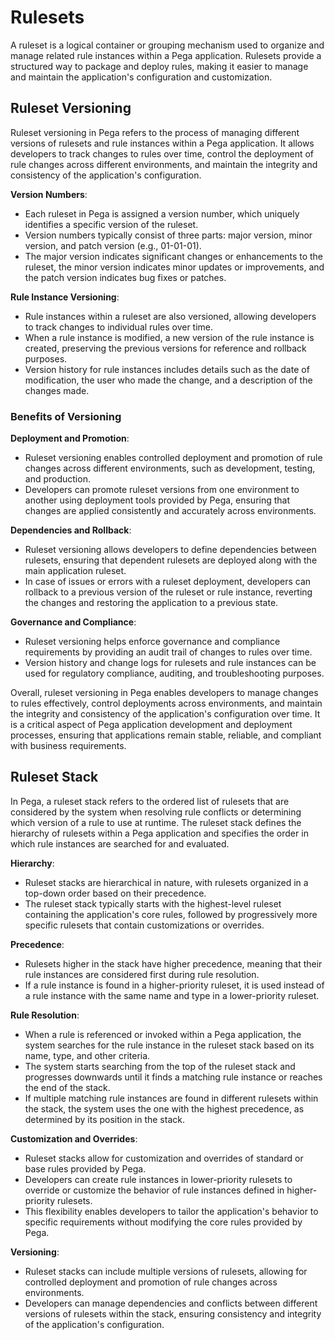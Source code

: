 # Rulesets
A ruleset is a logical container or grouping mechanism used to organize and manage related rule instances within a Pega application. Rulesets provide a structured way to package and deploy rules, making it easier to manage and maintain the application's configuration and customization.
## Ruleset Versioning
Ruleset versioning in Pega refers to the process of managing different versions of rulesets and rule instances within a Pega application. It allows developers to track changes to rules over time, control the deployment of rule changes across different environments, and maintain the integrity and consistency of the application's configuration. 

**Version Numbers**:
   - Each ruleset in Pega is assigned a version number, which uniquely identifies a specific version of the ruleset.
   - Version numbers typically consist of three parts: major version, minor version, and patch version (e.g., 01-01-01).
   - The major version indicates significant changes or enhancements to the ruleset, the minor version indicates minor updates or improvements, and the patch version indicates bug fixes or patches.

**Rule Instance Versioning**:
   - Rule instances within a ruleset are also versioned, allowing developers to track changes to individual rules over time.
   - When a rule instance is modified, a new version of the rule instance is created, preserving the previous versions for reference and rollback purposes.
   - Version history for rule instances includes details such as the date of modification, the user who made the change, and a description of the changes made.

### Benefits of Versioning

**Deployment and Promotion**:
   - Ruleset versioning enables controlled deployment and promotion of rule changes across different environments, such as development, testing, and production.
   - Developers can promote ruleset versions from one environment to another using deployment tools provided by Pega, ensuring that changes are applied consistently and accurately across environments.

**Dependencies and Rollback**:
   - Ruleset versioning allows developers to define dependencies between rulesets, ensuring that dependent rulesets are deployed along with the main application ruleset.
   - In case of issues or errors with a ruleset deployment, developers can rollback to a previous version of the ruleset or rule instance, reverting the changes and restoring the application to a previous state.

**Governance and Compliance**:
   - Ruleset versioning helps enforce governance and compliance requirements by providing an audit trail of changes to rules over time.
   - Version history and change logs for rulesets and rule instances can be used for regulatory compliance, auditing, and troubleshooting purposes.

Overall, ruleset versioning in Pega enables developers to manage changes to rules effectively, control deployments across environments, and maintain the integrity and consistency of the application's configuration over time. It is a critical aspect of Pega application development and deployment processes, ensuring that applications remain stable, reliable, and compliant with business requirements.

## Ruleset Stack
In Pega, a ruleset stack refers to the ordered list of rulesets that are considered by the system when resolving rule conflicts or determining which version of a rule to use at runtime. The ruleset stack defines the hierarchy of rulesets within a Pega application and specifies the order in which rule instances are searched for and evaluated.

**Hierarchy**:
   - Ruleset stacks are hierarchical in nature, with rulesets organized in a top-down order based on their precedence.
   - The ruleset stack typically starts with the highest-level ruleset containing the application's core rules, followed by progressively more specific rulesets that contain customizations or overrides.

**Precedence**:
   - Rulesets higher in the stack have higher precedence, meaning that their rule instances are considered first during rule resolution.
   - If a rule instance is found in a higher-priority ruleset, it is used instead of a rule instance with the same name and type in a lower-priority ruleset.

**Rule Resolution**:
   - When a rule is referenced or invoked within a Pega application, the system searches for the rule instance in the ruleset stack based on its name, type, and other criteria.
   - The system starts searching from the top of the ruleset stack and progresses downwards until it finds a matching rule instance or reaches the end of the stack.
   - If multiple matching rule instances are found in different rulesets within the stack, the system uses the one with the highest precedence, as determined by its position in the stack.

**Customization and Overrides**:
   - Ruleset stacks allow for customization and overrides of standard or base rules provided by Pega.
   - Developers can create rule instances in lower-priority rulesets to override or customize the behavior of rule instances defined in higher-priority rulesets.
   - This flexibility enables developers to tailor the application's behavior to specific requirements without modifying the core rules provided by Pega.

**Versioning**:
   - Ruleset stacks can include multiple versions of rulesets, allowing for controlled deployment and promotion of rule changes across environments.
   - Developers can manage dependencies and conflicts between different versions of rulesets within the stack, ensuring consistency and integrity of the application's configuration.
